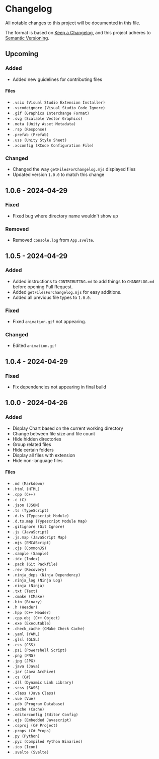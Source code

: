 # Changelog

All notable changes to this project will be documented in this file.

The format is based on [Keep a Changelog](https://keepachangelog.com/en/1.1.0/),
and this project adheres to [Semantic Versioning](https://semver.org/spec/v2.0.0.html).

## Upcoming

### Added

- Added new guidelines for contributing files

#### Files

- `.vsix (Visual Studio Extension Installer)`
- `.vscodeignore (Visual Studio Code Ignore)`
- `.gif (Graphics Interchange Format)`
- `.svg (Scalable Vector Graphics)`
- `.meta (Unity Asset Metadata)`
- `.rsp (Response)`
- `.prefab (Prefab)`
- `.uss (Unity Style Sheet)`
- `.xcconfig (XCode Configuration File)`

### Changed

- Changed the way `getFilesForChangelog.mjs` displayed files
- Updated version `1.0.0` to match this change

## 1.0.6 - 2024-04-29

### Fixed

- Fixed bug where directory name wouldn't show up

### Removed

- Removed `console.log` from `App.svelte`.

## 1.0.5 - 2024-04-29

### Added

- Added instructions to `CONTRIBUTING.md` to add things to `CHANGELOG.md` before opening Pull Request.
- Added `getFilesForChangelog.mjs` for easy additions.
- Added all previous file types to `1.0.0`.

### Fixed

- Fixed `animation.gif` not appearing.

### Changed

- Edited `animation.gif`

## 1.0.4 - 2024-04-29

### Fixed

- Fix dependencies not appearing in final build

## 1.0.0 - 2024-04-26

### Added

- Display Chart based on the current working directory
- Change between file size and file count
- Hide hidden directories
- Group related files
- Hide certain folders
- Display all files with extension
- Hide non-language files

#### Files

- `.md (Markdown)`
- `.html (HTML)`
- `.cpp (C++)`
- `.c (C)`
- `.json (JSON)`
- `.ts (TypeScript)`
- `.d.ts (Typescript Module)`
- `.d.ts.map (Typescript Module Map)`
- `.gitignore (Git Ignore)`
- `.js (JavaScript)`
- `.js.map (JavaScript Map)`
- `.mjs (EMCAScript)`
- `.cjs (CommonJS)`
- `.sample (Sample)`
- `.idx (Index)`
- `.pack (Git Packfile)`
- `.rev (Recovery)`
- `.ninja_deps (Ninja Dependency)`
- `.ninja_log (Ninja Log)`
- `.ninja (Ninja)`
- `.txt (Text)`
- `.cmake (CMake)`
- `.bin (Binary)`
- `.h (Header)`
- `.hpp (C++ Header)`
- `.cpp.obj (C++ Object)`
- `.exe (Executable)`
- `.check_cache (CMake Check Cache)`
- `.yaml (YAML)`
- `.glsl (GLSL)`
- `.css (CSS)`
- `.ps1 (Powershell Script)`
- `.png (PNG)`
- `.jpg (JPG)`
- `.java (Java)`
- `.jar (Java Archive)`
- `.cs (C#)`
- `.dll (Dynamic Link Library)`
- `.scss (SASS)`
- `.class (Java Class)`
- `.vue (Vue)`
- `.pdb (Program Database)`
- `.cache (Cache)`
- `.editorconfig (Editor Config)`
- `.ejs (Embedded Javascript)`
- `.csproj (C# Project)`
- `.props (C# Props)`
- `.py (Python)`
- `.pyc (Compiled Python Binaries)`
- `.ico (Icon)`
- `.svelte (Svelte)`

